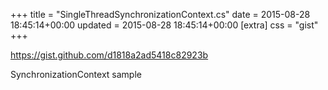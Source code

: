 +++
title = "SingleThreadSynchronizationContext.cs"
date = 2015-08-28 18:45:14+00:00
updated = 2015-08-28 18:45:14+00:00
[extra]
css = "gist"
+++

<https://gist.github.com/d1818a2ad5418c82923b>

SynchronizationContext sample

